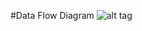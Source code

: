 #Data Flow Diagram
![alt tag](https://cloud.githubusercontent.com/assets/17162015/12955583/6d111bc0-cfe9-11e5-9786-b8891afbc830.gif)
